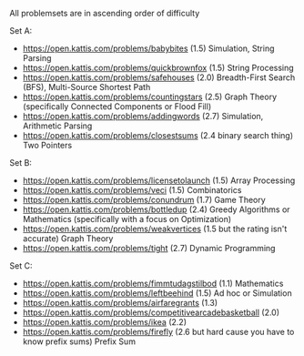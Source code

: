 All problemsets are in ascending order of difficulty

Set A:
- https://open.kattis.com/problems/babybites (1.5) Simulation, String Parsing
- https://open.kattis.com/problems/quickbrownfox (1.5) String Processing
- https://open.kattis.com/problems/safehouses (2.0) Breadth-First Search (BFS), Multi-Source Shortest Path
- https://open.kattis.com/problems/countingstars (2.5) Graph Theory (specifically Connected Components or Flood Fill)
- https://open.kattis.com/problems/addingwords (2.7) Simulation, Arithmetic Parsing
- https://open.kattis.com/problems/closestsums (2.4 binary search thing) Two Pointers

Set B:
- https://open.kattis.com/problems/licensetolaunch (1.5) Array Processing
- https://open.kattis.com/problems/veci (1.5) Combinatorics
- https://open.kattis.com/problems/conundrum (1.7) Game Theory
- https://open.kattis.com/problems/bottledup (2.4) Greedy Algorithms or Mathematics (specifically with a focus on Optimization)
- https://open.kattis.com/problems/weakvertices (1.5 but the rating isn't accurate) Graph Theory
- https://open.kattis.com/problems/tight (2.7) Dynamic Programming

Set C:
- https://open.kattis.com/problems/fimmtudagstilbod (1.1) Mathematics
- https://open.kattis.com/problems/leftbeehind (1.5) Ad hoc or Simulation
- https://open.kattis.com/problems/airfaregrants (1.3)
- https://open.kattis.com/problems/competitivearcadebasketball (2.0)
- https://open.kattis.com/problems/ikea (2.2)
- https://open.kattis.com/problems/firefly (2.6 but hard cause you have to know prefix sums) Prefix Sum